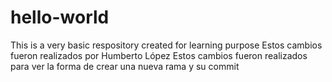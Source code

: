# hello-world
This is a very basic respository created for learning purpose
Estos cambios fueron realizados por Humberto López
Estos cambios fueron realizados para ver la forma de crear una nueva rama y su commit
